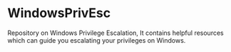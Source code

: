 # WindowsPrivEsc
Repository on Windows Privilege Escalation, It contains helpful resources which can guide you escalating your privileges on Windows.

